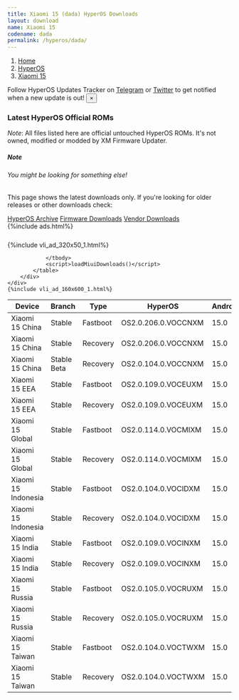 ```yaml
---
title: Xiaomi 15 (dada) HyperOS Downloads
layout: download
name: Xiaomi 15
codename: dada
permalink: /hyperos/dada/
---
```

<nav aria-label="breadcrumb">
    <ol class="breadcrumb">
        <li class="breadcrumb-item"><a href="/">Home</a></li>
        <li class="breadcrumb-item"><a href="/hyperos/">HyperOS</a></li>
        <li class="breadcrumb-item active" aria-current="page"><a href="/hyperos/dada/">Xiaomi 15</a></li>
    </ol>
</nav>
<div class="alert alert-primary alert-dismissible fade show" role="alert">
    Follow HyperOS Updates Tracker on <a href="https://t.me/MIUIUpdatesTracker" class="alert-link">Telegram</a>
     or <a href="https://twitter.com/MiFwUpdater" class="alert-link">Twitter</a> to get notified when a new update is out!
    <button type="button" class="close" data-dismiss="alert" aria-label="Close">
        <span aria-hidden="true">&times;</span>
    </button>
</div>

### Latest HyperOS Official ROMs
*Note*: All files listed here are official untouched HyperOS ROMs. It's not owned, modified or modded by XM Firmware Updater.
<div class="card">
  <div class="card-body">
    <h5 class="card-title">Note</h5>
    <h6 class="card-subtitle mb-2 text-muted">You might be looking for something else!</h6>
    <p class="card-text">This page shows the latest downloads only.
     If you're looking for older releases or other downloads check:</p>
    <a href="/archive/hyperos/dada/" class="card-link">HyperOS Archive</a>
    <a href="/firmware/dada/" class="card-link">Firmware Downloads</a>
    <a href="/vendor/dada/" class="card-link">Vendor Downloads</a>
  </div>
</div>
{%include ads.html%}
<div class="row justify-content-center">
    <div class="col-10">
        <div class="table-responsive-md" style="margin-top: 25px;">
            {%include vli_ad_320x50_1.html%}
            <table id="miui" class="display dt-responsive nowrap compact table table-striped table-hover table-sm">
                <thead class="thead-dark">
                    <tr>
                        <th data-ref="device">Device</th>
                        <th data-ref="branch">Branch</th>
                        <th data-ref="type">Type</th>
                        <th data-ref="miui">HyperOS</th>
                        <th data-ref="android">Android</th>
                        <th data-ref="size">Size</th>
                        <th data-ref="size">Date</th>
                        <th data-ref="link">Link</th>
                    </tr>
                </thead>
                <tbody>
                <tr><td>Xiaomi 15 China</td><td>Stable</td><td>Fastboot</td><td>OS2.0.206.0.VOCCNXM</td><td>15.0</td><td>10.8 GB</td><td>2025-06-03</td><td><a href="/hyperos/dada/stable/OS2.0.206.0.VOCCNXM/">Download</a></td></tr>
<tr><td>Xiaomi 15 China</td><td>Stable</td><td>Recovery</td><td>OS2.0.206.0.VOCCNXM</td><td>15.0</td><td>7.7 GB</td><td>2025-06-08</td><td><a href="/hyperos/dada/stable/OS2.0.206.0.VOCCNXM/">Download</a></td></tr>
<tr><td>Xiaomi 15 China</td><td>Stable Beta</td><td>Recovery</td><td>OS2.0.104.0.VOCCNXM</td><td>15.0</td><td>7.6 GB</td><td>2025-01-21</td><td><a href="/hyperos/dada/stable beta/OS2.0.104.0.VOCCNXM/">Download</a></td></tr>
<tr><td>Xiaomi 15 EEA</td><td>Stable</td><td>Fastboot</td><td>OS2.0.109.0.VOCEUXM</td><td>15.0</td><td>9.5 GB</td><td>2025-05-22</td><td><a href="/hyperos/dada/stable/OS2.0.109.0.VOCEUXM/">Download</a></td></tr>
<tr><td>Xiaomi 15 EEA</td><td>Stable</td><td>Recovery</td><td>OS2.0.109.0.VOCEUXM</td><td>15.0</td><td>7.7 GB</td><td>2025-05-26</td><td><a href="/hyperos/dada/stable/OS2.0.109.0.VOCEUXM/">Download</a></td></tr>
<tr><td>Xiaomi 15 Global</td><td>Stable</td><td>Fastboot</td><td>OS2.0.114.0.VOCMIXM</td><td>15.0</td><td>10.1 GB</td><td>2025-05-28</td><td><a href="/hyperos/dada/stable/OS2.0.114.0.VOCMIXM/">Download</a></td></tr>
<tr><td>Xiaomi 15 Global</td><td>Stable</td><td>Recovery</td><td>OS2.0.114.0.VOCMIXM</td><td>15.0</td><td>7.6 GB</td><td>2025-06-04</td><td><a href="/hyperos/dada/stable/OS2.0.114.0.VOCMIXM/">Download</a></td></tr>
<tr><td>Xiaomi 15 Indonesia</td><td>Stable</td><td>Fastboot</td><td>OS2.0.104.0.VOCIDXM</td><td>15.0</td><td>9.3 GB</td><td>2025-05-07</td><td><a href="/hyperos/dada/stable/OS2.0.104.0.VOCIDXM/">Download</a></td></tr>
<tr><td>Xiaomi 15 Indonesia</td><td>Stable</td><td>Recovery</td><td>OS2.0.104.0.VOCIDXM</td><td>15.0</td><td>7.6 GB</td><td>2025-05-20</td><td><a href="/hyperos/dada/stable/OS2.0.104.0.VOCIDXM/">Download</a></td></tr>
<tr><td>Xiaomi 15 India</td><td>Stable</td><td>Fastboot</td><td>OS2.0.109.0.VOCINXM</td><td>15.0</td><td>8.2 GB</td><td>2025-06-06</td><td><a href="/hyperos/dada/stable/OS2.0.109.0.VOCINXM/">Download</a></td></tr>
<tr><td>Xiaomi 15 India</td><td>Stable</td><td>Recovery</td><td>OS2.0.109.0.VOCINXM</td><td>15.0</td><td>7.4 GB</td><td>2025-06-17</td><td><a href="/hyperos/dada/stable/OS2.0.109.0.VOCINXM/">Download</a></td></tr>
<tr><td>Xiaomi 15 Russia</td><td>Stable</td><td>Fastboot</td><td>OS2.0.105.0.VOCRUXM</td><td>15.0</td><td>9.8 GB</td><td>2025-06-06</td><td><a href="/hyperos/dada/stable/OS2.0.105.0.VOCRUXM/">Download</a></td></tr>
<tr><td>Xiaomi 15 Russia</td><td>Stable</td><td>Recovery</td><td>OS2.0.105.0.VOCRUXM</td><td>15.0</td><td>7.5 GB</td><td>2025-06-17</td><td><a href="/hyperos/dada/stable/OS2.0.105.0.VOCRUXM/">Download</a></td></tr>
<tr><td>Xiaomi 15 Taiwan</td><td>Stable</td><td>Fastboot</td><td>OS2.0.104.0.VOCTWXM</td><td>15.0</td><td>8.6 GB</td><td>2025-05-08</td><td><a href="/hyperos/dada/stable/OS2.0.104.0.VOCTWXM/">Download</a></td></tr>
<tr><td>Xiaomi 15 Taiwan</td><td>Stable</td><td>Recovery</td><td>OS2.0.104.0.VOCTWXM</td><td>15.0</td><td>7.4 GB</td><td>2025-05-20</td><td><a href="/hyperos/dada/stable/OS2.0.104.0.VOCTWXM/">Download</a></td></tr>

                </tbody>
                <script>loadMiuiDownloads()</script>
            </table>
        </div>
    </div>
    {%include vli_ad_160x600_1.html%}
</div>
